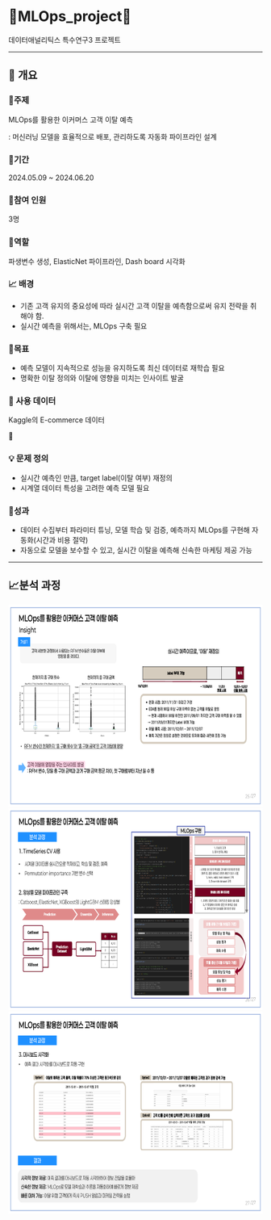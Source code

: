 # :wrench:MLOps_project:wrench:

데이터애널리틱스 특수연구3 프로젝트

----------------------

## :book: 개요

### :dart:주제

MLOps를 활용한 이커머스 고객 이탈 예측

: 머신러닝 모델을 효율적으로 배포, 관리하도록 자동화 파이프라인 설계


### :calendar:기간
2024.05.09 ~ 2024.06.20





### :busts_in_silhouette:참여 인원
3명

### :memo:역할
파생변수 생성, ElasticNet 파이프라인, Dash board 시각화


### :chart_with_upwards_trend: 배경

- 기존 고객 유지의 중요성에 따라 실시간 고객 이탈을 예측함으로써 유지 전략을 취해야 함.
- 실시간 예측을 위해서는, MLOps 구축 필요


### :triangular_flag_on_post:목표

- 예측 모델이 지속적으로 성능을 유지하도록 최신 데이터로 재학습 필요
- 명확한 이탈 정의와 이탈에 영향을 미치는 인사이트 발굴


### :open_file_folder: 사용 데이터

Kaggle의 E-commerce 데이터

:link:


### :bulb: 문제 정의
- 실시간 예측인 만큼, target label(이탈 여부) 재정의
- 시계열 데이터 특성을 고려한 예측 모델 필요

### :crown:성과
- 데이터 수집부터 파라미터 튜닝, 모델 학습 및 검증, 예측까지 MLOps를 구현해 자동화(시간과 비용 절약)
- 자동으로 모델을 보수할 수 있고, 실시간 이탈을 예측해 신속한 마케팅 제공 가능


---------

## :chart_with_upwards_trend:분석 과정

<img src="./MLOps_images/취업 포트폴리오 최종_25.png" width="800" height="400"/>

<img src="./MLOps_images/취업 포트폴리오 최종_26.png" width="800" height="400"/>

<img src="./MLOps_images/취업 포트폴리오 최종_27.png" width="800" height="400"/>
